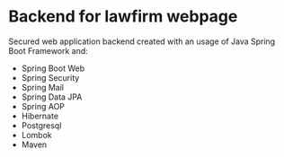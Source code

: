 # Backend for lawfirm webpage
Secured web application backend created with an usage of Java Spring Boot Framework and: <br/>
* Spring Boot Web <br/>
* Spring Security <br/>
* Spring Mail <br/>
* Spring Data JPA <br/>
* Spring AOP <br/>
* Hibernate <br/>
* Postgresql <br/>
* Lombok <br/>
* Maven <br/>
